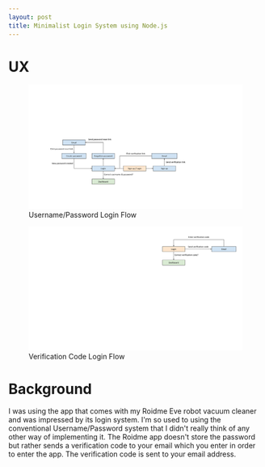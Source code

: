 ```yaml
---
layout: post
title: Minimalist Login System using Node.js
---
```

# UX

<figure>
  <img src="/image/blog/2023-03-23-minimalist-login-system/username-password-login-flow.svg" alt="Username/Password Login Flow"/>
  <figcaption>Username/Password Login Flow</figcaption>
</figure>

<figure>
  <img src="/image/blog/2023-03-23-minimalist-login-system/verification-code-login-flow.svg" alt="Verification Code Login Flow"/>
  <figcaption>Verification Code Login Flow</figcaption>
</figure>

# Background

I was using the app that comes with my Roidme Eve robot vacuum cleaner and was impressed by its login system. I'm so used to using the conventional Username/Password system that I didn't really think of any other way of implementing it. The Roidme app doesn't store the password but rather sends a verification code to your email which you enter in order to enter the app. The verification code is sent to your email address.